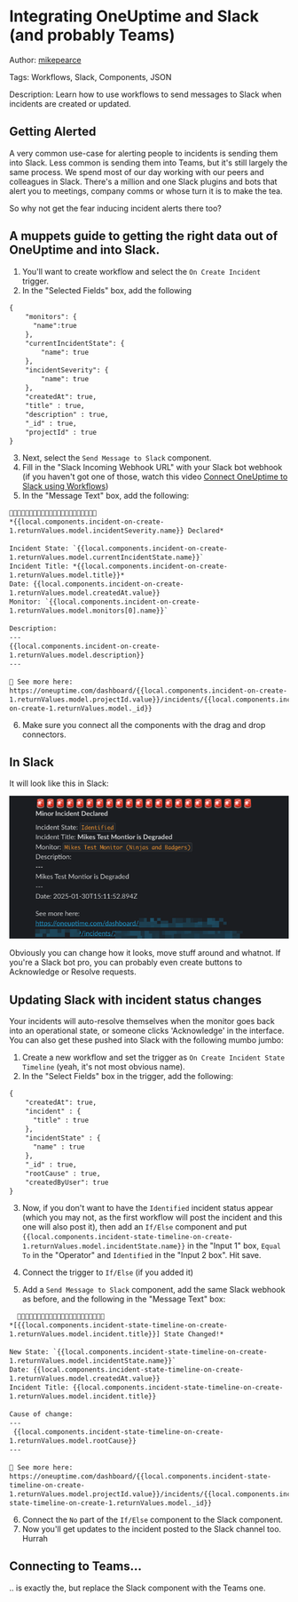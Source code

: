 # Integrating OneUptime and Slack (and probably Teams)

Author: [mikepearce](https://github.com/MikePearce)

Tags: Workflows, Slack, Components, JSON

Description: Learn how to use workflows to send messages to Slack when incidents are created or updated.

## Getting Alerted

A very common use-case for alerting people to incidents is sending them into Slack. Less common is sending them into Teams, but it's still largely the same process. We spend most of our day working with our peers and colleagues in Slack. There's a million and one Slack plugins and bots that alert you to meetings, company comms or whose turn it is to make the tea.

So why not get the fear inducing incident alerts there too?

## A muppets guide to getting the right data out of OneUptime and into Slack.

1. You'll want to create workflow and select the `On Create Incident` trigger.
2. In the "Selected Fields" box, add the following
```
{
    "monitors": {
      "name":true
    },
    "currentIncidentState": {
        "name": true
    },
    "incidentSeverity": {
        "name": true
    },
    "createdAt": true,
    "title" : true,
    "description" : true,
    "_id" : true,
    "projectId" : true
}
```
3. Next, select the `Send Message to Slack` component.
4. Fill in the "Slack Incoming Webhook URL" with your Slack bot webhook (if you haven't got one of those, watch this video [Connect OneUptime to Slack using Workflows](https://www.youtube.com/watch?v=k1-reCQTZnM))
5. In the "Message Text" box, add the following:
```
🚨🚨🚨🚨🚨🚨🚨🚨🚨🚨🚨🚨🚨🚨🚨🚨🚨🚨🚨🚨🚨🚨
*{{local.components.incident-on-create-1.returnValues.model.incidentSeverity.name}} Declared*

Incident State: `{{local.components.incident-on-create-1.returnValues.model.currentIncidentState.name}}`
Incident Title: *{{local.components.incident-on-create-1.returnValues.model.title}}*
Date: {{local.components.incident-on-create-1.returnValues.model.createdAt.value}}
Monitor: `{{local.components.incident-on-create-1.returnValues.model.monitors[0].name}}`

Description: 
---
{{local.components.incident-on-create-1.returnValues.model.description}}
---

👀 See more here: 
https://oneuptime.com/dashboard/{{local.components.incident-on-create-1.returnValues.model.projectId.value}}/incidents/{{local.components.incident-on-create-1.returnValues.model._id}} 
```
6. Make sure you connect all the components with the drag and drop connectors.

## In Slack

It will look like this in Slack:

![Image of a Slack Message](./oneuptime-and-slack.png)

Obviously you can change how it looks, move stuff around and whatnot. If you're a Slack bot pro, you can probably even create buttons to Acknowledge or Resolve requests.

## Updating Slack with incident status changes
Your incidents will auto-resolve themselves when the monitor goes back into an operational state, or someone clicks 'Acknowledge' in the interface. You can also get these pushed into Slack with the following mumbo jumbo:

1. Create a new workflow and set the trigger as `On Create Incident State Timeline` (yeah, it's not most obvious name).
2. In the "Select Fields" box in the trigger, add the following:
```
{
    "createdAt": true,
    "incident" : {
      "title" : true
    },
    "incidentState" : {
      "name" : true
    },
    "_id" : true,
    "rootCause" : true,
    "createdByUser": true
}
```
3. Now, if you don't want to have the `Identified` incident status appear (which you may not, as the first workflow will post the incident and this one will also post it), then add an `If/Else` component and put `{{local.components.incident-state-timeline-on-create-1.returnValues.model.incidentState.name}}` in the "Input 1" box, `Equal To` in the "Operator" and `Identified` in the "Input 2 box". Hit save.

4. Connect the trigger to `If/Else` (if you added it)

5. Add a `Send Message to Slack` component, add the same Slack webhook as before, and the following in the "Message Text" box:

```
  🚨🚨🚨🚨🚨🚨🚨🚨🚨🚨🚨🚨🚨🚨🚨🚨🚨🚨🚨🚨🚨🚨
*[{{local.components.incident-state-timeline-on-create-1.returnValues.model.incident.title}}] State Changed!*

New State: `{{local.components.incident-state-timeline-on-create-1.returnValues.model.incidentState.name}}`
Date: {{local.components.incident-state-timeline-on-create-1.returnValues.model.createdAt.value}}
Incident Title: {{local.components.incident-state-timeline-on-create-1.returnValues.model.incident.title}}

Cause of change:
---
 {{local.components.incident-state-timeline-on-create-1.returnValues.model.rootCause}}
---

👀 See more here: 
https://oneuptime.com/dashboard/{{local.components.incident-state-timeline-on-create-1.returnValues.model.projectId.value}}/incidents/{{local.components.incident-state-timeline-on-create-1.returnValues.model._id}} 

```

6. Connect the `No` part of the `If/Else` component to the Slack component.
7. Now you'll get updates to the incident posted to the Slack channel too. Hurrah

## Connecting to Teams...

.. is exactly the, but replace the Slack component with the Teams one.